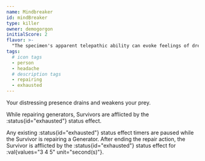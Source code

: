 ```yaml
---
name: Mindbreaker
id: mindBreaker
type: killer
owner: demogorgon
initialScore: 2
flavor: >-
  "The specimen's apparent telepathic ability can evoke feelings of dread and fatigue in nearby individuals." -Hawkins National Laboratory
tags:
  # icon tags
  - person
  - headache
  # description tags
  - repairing
  - exhausted
---
```


Your distressing presence drains and weakens your prey.

While repairing generators, Survivors are afflicted by the :status{id="exhausted"} status effect.

Any existing :status{id="exhausted"} status effect timers are paused while the Survivor is repairing a Generator. After ending the repair action, the Survivor is afflicted by the :status{id="exhausted"} status effect for :val{values="3 4 5" unit="second(s)"}.
